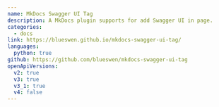 ```yaml
---
name: MkDocs Swagger UI Tag
description: A MkDocs plugin supports for add Swagger UI in page.
categories:
  - docs
link: https://blueswen.github.io/mkdocs-swagger-ui-tag/
languages:
  python: true
github: https://github.com/blueswen/mkdocs-swagger-ui-tag
openApiVersions:
  v2: true
  v3: true
  v3_1: true
  v4: false
---
```

